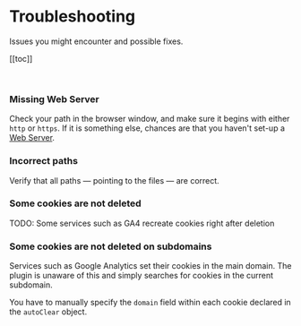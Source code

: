 # Troubleshooting
Issues you might encounter and possible fixes.

[[toc]]

<br>

### Missing Web Server
Check your path in the browser window, and make sure it begins with either `http` or `https`. If it is something else, chances are that you haven't set-up a [Web Server](https://developer.mozilla.org/en-US/docs/Learn/Common_questions/What_is_a_web_server).

### Incorrect paths
Verify that all paths — pointing to the files — are correct.

### Some cookies are not deleted
TODO: Some services such as GA4 recreate cookies right after deletion

### Some cookies are not deleted on subdomains
Services such as Google Analytics set their cookies in the main domain. The plugin is unaware of this and simply searches for cookies in the current subdomain.

You have to manually specify the `domain` field within each cookie declared in the `autoClear` object.